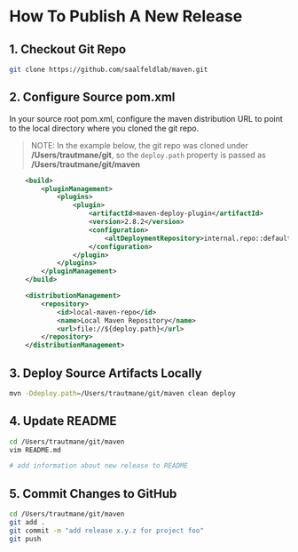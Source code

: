 # How To Publish A New Release

## 1. Checkout Git Repo

```bash
git clone https://github.com/saalfeldlab/maven.git
```

## 2. Configure Source pom.xml

In your source root pom.xml, configure the maven distribution URL to point to the local directory where you cloned the git repo.

> NOTE: In the example below, the git repo was cloned under **/Users/trautmane/git**, 
>       so the `deploy.path` property is passed as **/Users/trautmane/git/maven**

```xml
    <build>
        <pluginManagement>
            <plugins>
                <plugin>
                    <artifactId>maven-deploy-plugin</artifactId>
                    <version>2.8.2</version>
                    <configuration>
                        <altDeploymentRepository>internal.repo::default::file://${deploy.path}</altDeploymentRepository>
                    </configuration>
                </plugin>
            </plugins>
        </pluginManagement>
    </build>

    <distributionManagement>
        <repository>
            <id>local-maven-repo</id>
            <name>Local Maven Repository</name>
            <url>file://${deploy.path}</url>
        </repository>
    </distributionManagement>

```

## 3. Deploy Source Artifacts Locally

```bash
mvn -Ddeploy.path=/Users/trautmane/git/maven clean deploy
```

## 4. Update README 

```bash
cd /Users/trautmane/git/maven
vim README.md

# add information about new release to README
```

## 5. Commit Changes to GitHub 

```bash
cd /Users/trautmane/git/maven
git add .
git commit -m "add release x.y.z for project foo"
git push
```
